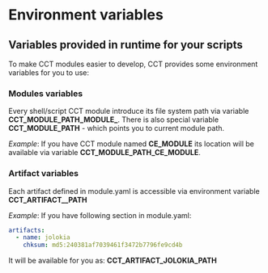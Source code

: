 Environment variables
=====================

Variables provided in runtime for your scripts
----------------------------------------------

To make CCT modules easier to develop, CCT provides some environment variables for you to use:

### Modules variables

Every shell/script CCT module introduce its file system path via variable **CCT_MODULE_PATH_MODULE_<NAME>**. There is also special variable **CCT_MODULE_PATH** - which points you to current module path.

*Example*: If you have CCT module named **CE_MODULE** its location will be available via variable **CCT_MODULE_PATH_CE_MODULE**.

### Artifact variables

Each artifact defined in module.yaml is accessible via environment variable **CCT_ARTIFACT_<NAME>_PATH**

*Example*: If you have following section in module.yaml:

``` yaml
artifacts:
  - name: jolokia
    chksum: md5:240381af7039461f3472b7796fe9cd4b
```
It will be available for you as: **CCT_ARTIFACT_JOLOKIA_PATH**
